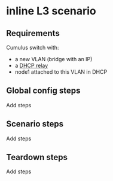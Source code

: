 # inline L3 scenario

## Requirements
Cumulus switch with:
- a new VLAN (bridge with an IP)
- a [DHCP relay](https://docs.cumulusnetworks.com/cumulus-linux-37/Layer-1-and-Switch-Ports/DHCP-Relays/)
- node1 attached to this VLAN in DHCP


## Global config steps
Add steps

## Scenario steps
Add steps

## Teardown steps
Add steps
